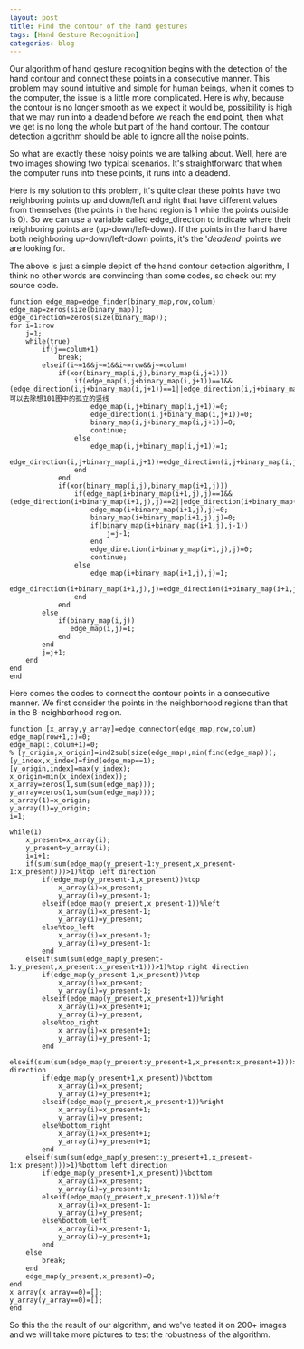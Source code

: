 ```yaml
---
layout: post
title: Find the contour of the hand gestures
tags: [Hand Gesture Recognition]
categories: blog
---
```


Our algorithm of hand gesture recognition begins with the detection of the hand contour and connect these points in a consecutive manner. This problem may sound intuitive and simple for human beings, when it comes to the computer, the issue is a little more complicated. Here is why, because the contour is no longer smooth as we expect it would be, possibility is high that we may run into a deadend before we reach the end point, then what we get is no long the whole but part of the hand contour. The contour detection algorithm should be able to ignore all the noise points.

So what are exactly these noisy points we are talking about. Well, here are two images showing two typical scenarios. It's straightforward that when the computer runs into these points, it runs into a deadend.

Here is my solution to this problem, it's quite clear these points have two neighboring points up and down/left and right that have different values from themselves (the points in the hand region is 1 while the points outside is 0). So we can use a variable called edge_direction to indicate where their neighboring points are (up-down/left-down). If the points in the hand have both neighboring up-down/left-down points, it's the '*deadend*' points we are looking for.

The above is just a simple depict of the hand contour detection algorithm, I think no other words are convincing than some codes, so check out my source code.

    function edge_map=edge_finder(binary_map,row,colum)
    edge_map=zeros(size(binary_map));
    edge_direction=zeros(size(binary_map));
    for i=1:row
        j=1;
        while(true)
            if(j==colum+1)
                break;
            elseif(i~=1&&j~=1&&i~=row&&j~=colum)
                if(xor(binary_map(i,j),binary_map(i,j+1)))
                    if(edge_map(i,j+binary_map(i,j+1))==1&&(edge_direction(i,j+binary_map(i,j+1))==1||edge_direction(i,j+binary_map(i,j+1))==3))%可以去除想101图中的孤立的竖线
                        edge_map(i,j+binary_map(i,j+1))=0;
                        edge_direction(i,j+binary_map(i,j+1))=0;
                        binary_map(i,j+binary_map(i,j+1))=0;
                        continue;
                    else
                        edge_map(i,j+binary_map(i,j+1))=1;
                        edge_direction(i,j+binary_map(i,j+1))=edge_direction(i,j+binary_map(i,j+1))+1;
                    end
                end
                if(xor(binary_map(i,j),binary_map(i+1,j)))
                    if(edge_map(i+binary_map(i+1,j),j)==1&&(edge_direction(i+binary_map(i+1,j),j)==2||edge_direction(i+binary_map(i+1,j),j)==3))
                        edge_map(i+binary_map(i+1,j),j)=0;
                        binary_map(i+binary_map(i+1,j),j)=0;
                        if(binary_map(i+binary_map(i+1,j),j-1))
                            j=j-1;
                        end
                        edge_direction(i+binary_map(i+1,j),j)=0;
                        continue;
                    else
                        edge_map(i+binary_map(i+1,j),j)=1;
                        edge_direction(i+binary_map(i+1,j),j)=edge_direction(i+binary_map(i+1,j),j)+2;
                    end
                end
            else
                if(binary_map(i,j))
                   edge_map(i,j)=1;
                end
            end
            j=j+1;
        end
    end
    end

Here comes the codes to connect the contour points in a consecutive manner. We first consider the points in the neighborhood regions than that in the 8-neighborhood region.

    function [x_array,y_array]=edge_connector(edge_map,row,colum)
    edge_map(row+1,:)=0;
    edge_map(:,colum+1)=0;
    % [y_origin,x_origin]=ind2sub(size(edge_map),min(find(edge_map)));
    [y_index,x_index]=find(edge_map==1);
    [y_origin,index]=max(y_index);
    x_origin=min(x_index(index));
    x_array=zeros(1,sum(sum(edge_map)));
    y_array=zeros(1,sum(sum(edge_map)));
    x_array(1)=x_origin;
    y_array(1)=y_origin;
    i=1;

    while(1)
        x_present=x_array(i);
        y_present=y_array(i);
        i=i+1;
        if(sum(sum(edge_map(y_present-1:y_present,x_present-1:x_present)))>1)%top left direction
            if(edge_map(y_present-1,x_present))%top
                x_array(i)=x_present;
                y_array(i)=y_present-1;
            elseif(edge_map(y_present,x_present-1))%left
                x_array(i)=x_present-1;
                y_array(i)=y_present;
            else%top_left
                x_array(i)=x_present-1;
                y_array(i)=y_present-1;
            end
        elseif(sum(sum(edge_map(y_present-1:y_present,x_present:x_present+1)))>1)%top right direction
            if(edge_map(y_present-1,x_present))%top
                x_array(i)=x_present;
                y_array(i)=y_present-1;
            elseif(edge_map(y_present,x_present+1))%right
                x_array(i)=x_present+1;
                y_array(i)=y_present;
            else%top_right
                x_array(i)=x_present+1;
                y_array(i)=y_present-1;
            end
        elseif(sum(sum(edge_map(y_present:y_present+1,x_present:x_present+1)))>1)%bottom_right direction
            if(edge_map(y_present+1,x_present))%bottom
                x_array(i)=x_present;
                y_array(i)=y_present+1;
            elseif(edge_map(y_present,x_present+1))%right
                x_array(i)=x_present+1;
                y_array(i)=y_present;
            else%bottom_right
                x_array(i)=x_present+1;
                y_array(i)=y_present+1;
            end
        elseif(sum(sum(edge_map(y_present:y_present+1,x_present-1:x_present)))>1)%bottom_left direction
            if(edge_map(y_present+1,x_present))%bottom
                x_array(i)=x_present;
                y_array(i)=y_present+1;
            elseif(edge_map(y_present,x_present-1))%left
                x_array(i)=x_present-1;
                y_array(i)=y_present;
            else%bottom_left
                x_array(i)=x_present-1;
                y_array(i)=y_present+1;
            end
        else
            break;
        end
        edge_map(y_present,x_present)=0;
    end
    x_array(x_array==0)=[];
    y_array(y_array==0)=[];
    end

So this the the result of our algorithm, and we've tested it on 200+ images and we will take more pictures to test the robustness of the algorithm.